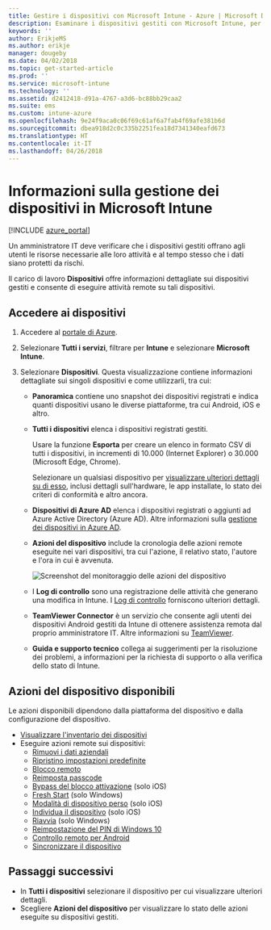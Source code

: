 ```yaml
---
title: Gestire i dispositivi con Microsoft Intune - Azure | Microsoft Docs
description: Esaminare i dispositivi gestiti con Microsoft Intune, per operazioni come esportare un elenco di dispositivi in formato CSV, visualizzare i dispositivi aggiunti ad Azure Active Directory, esaminare un log delle modifiche delle azioni sul dispositivo, usare TeamViewer Connector per consentire agli amministratori IT di risolvere i problemi dei dispositivi Android in modalità remota e visualizzare tutte le azioni che si possono eseguire nei dispositivi.
keywords: ''
author: ErikjeMS
ms.author: erikje
manager: dougeby
ms.date: 04/02/2018
ms.topic: get-started-article
ms.prod: ''
ms.service: microsoft-intune
ms.technology: ''
ms.assetid: d2412418-d91a-4767-a3d6-bc88bb29caa2
ms.suite: ems
ms.custom: intune-azure
ms.openlocfilehash: 9e24f9aca0c06f69c61af6a7fab4f69afe381b6d
ms.sourcegitcommit: dbea918d2c0c335b2251fea18d7341340eafd673
ms.translationtype: HT
ms.contentlocale: it-IT
ms.lasthandoff: 04/26/2018
---
```

# <a name="what-is-microsoft-intune-device-management"></a>Informazioni sulla gestione dei dispositivi in Microsoft Intune

[!INCLUDE [azure_portal](./includes/azure_portal.md)]

Un amministratore IT deve verificare che i dispositivi gestiti offrano agli utenti le risorse necessarie alle loro attività e al tempo stesso che i dati siano protetti da rischi.

Il carico di lavoro **Dispositivi** offre informazioni dettagliate sui dispositivi gestiti e consente di eseguire attività remote su tali dispositivi.

## <a name="get-to-your-devices"></a>Accedere ai dispositivi

1. Accedere al [portale di Azure](https://portal.azure.com).
2. Selezionare **Tutti i servizi**, filtrare per **Intune** e selezionare **Microsoft Intune**.
3. Selezionare **Dispositivi**. Questa visualizzazione contiene informazioni dettagliate sui singoli dispositivi e come utilizzarli, tra cui:

   - **Panoramica** contiene uno snapshot dei dispositivi registrati e indica quanti dispositivi usano le diverse piattaforme, tra cui Android, iOS e altro.
   - **Tutti i dispositivi** elenca i dispositivi registrati gestiti.

     Usare la funzione **Esporta** per creare un elenco in formato CSV di tutti i dispositivi, in incrementi di 10.000 (Internet Explorer) o 30.000 (Microsoft Edge, Chrome).

     Selezionare un qualsiasi dispositivo per [visualizzare ulteriori dettagli su di esso](device-inventory.md), inclusi dettagli sull'hardware, le app installate, lo stato dei criteri di conformità e altro ancora.

   - **Dispositivi di Azure AD** elenca i dispositivi registrati o aggiunti ad Azure Active Directory (Azure AD). Altre informazioni sulla [gestione dei dispositivi in Azure AD](https://docs.microsoft.com/azure/active-directory/device-management-introduction).
   - **Azioni del dispositivo** include la cronologia delle azioni remote eseguite nei vari dispositivi, tra cui l'azione, il relativo stato, l'autore e l'ora in cui è avvenuta.

     ![Screenshot del monitoraggio delle azioni del dispositivo](./media/monitor-device-actions.png)

   - I **Log di controllo** sono una registrazione delle attività che generano una modifica in Intune. I [Log di controllo](monitor-audit-logs.md) forniscono ulteriori dettagli.
   - **TeamViewer Connector** è un servizio che consente agli utenti dei dispositivi Android gestiti da Intune di ottenere assistenza remota dal proprio amministratore IT. Altre informazioni su [TeamViewer](device-profile-android-teamviewer.md).
   - **Guida e supporto tecnico** collega ai suggerimenti per la risoluzione dei problemi, a informazioni per la richiesta di supporto o alla verifica dello stato di Intune.

## <a name="available-device-actions"></a>Azioni del dispositivo disponibili
Le azioni disponibili dipendono dalla piattaforma del dispositivo e dalla configurazione del dispositivo.

- [Visualizzare l'inventario dei dispositivi](device-inventory.md)
- Eseguire azioni remote sui dispositivi:
    - [Rimuovi i dati aziendali](devices-wipe.md#remove-company-data)
    - [Ripristino impostazioni predefinite](devices-wipe.md#factory-reset)
    - [Blocco remoto](device-remote-lock.md)
    - [Reimposta passcode](device-passcode-reset.md)
    - [Bypass del blocco attivazione](device-activation-lock-bypass.md) (solo iOS)
    - [Fresh Start](device-fresh-start.md) (solo Windows)
    - [Modalità di dispositivo perso](device-lost-mode.md) (solo iOS)
    - [Individua il dispositivo](device-locate.md) (solo iOS)
    - [Riavvia](device-restart.md) (solo Windows)
    - [Reimpostazione del PIN di Windows 10](device-windows-pin-reset.md)
    - [Controllo remoto per Android](device-profile-android-teamviewer.md)
    - [Sincronizzare il dispositivo](device-sync.md)

## <a name="next-steps"></a>Passaggi successivi

- In **Tutti i dispositivi** selezionare il dispositivo per cui visualizzare ulteriori dettagli.
- Scegliere **Azioni del dispositivo** per visualizzare lo stato delle azioni eseguite su dispositivi gestiti.
